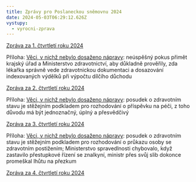 ```yaml
---
title: Zprávy pro Poslaneckou sněmovnu 2024
date: 2024-05-03T06:29:12.626Z
vystupy:
  - vyrocni-zprava
---
```

<p><a href="https://www.ochrance.cz/dokument/zpravy_pro_poslaneckou_snemovnu_2024/2024-i-q.pdf">Zpráva za 1. čtvrtletí roku 2024</a></p><p>Příloha:&nbsp;<a href="https://www.ochrance.cz/dokument/zpravy_pro_poslaneckou_snemovnu_2024/2024-i-q-sankce.pdf">Věci, v nichž nebylo dosaženo nápravy</a>:&nbsp;neúspěšný pokus přimět krajský úřad a&nbsp;Ministerstvo zdravotnictví, aby důkladně prověřily, zda lékařka správně vede zdravotnickou dokumentaci a dosazování indexovaných výdělků při&nbsp;výpočtu dílčího důchodu</p><p><a href="https://www.ochrance.cz/dokument/zpravy_pro_poslaneckou_snemovnu_2024/2024-ii-q.pdf">Zpráva za 2. čtvrtletí roku 2024</a></p><p>Příloha: <a href="https://www.ochrance.cz/dokument/zpravy_pro_poslaneckou_snemovnu_2024/2024-ii-q-sankce.pdf">Věci, v nichž nebylo dosaženo nápravy</a>:&nbsp;posudek o zdravotním stavu je stěžejním podkladem pro rozhodování o příspěvku na péči, z toho důvodu má být jednoznačný, úplný a přesvědčivý</p><p><a href="https://www.ochrance.cz/dokument/zpravy_pro_poslaneckou_snemovnu_2024/2024-iii-q.pdf">Zpráva za 3. čtvrtletí roku 2024</a></p><p>Příloha: <a href="https://www.ochrance.cz/dokument/zpravy_pro_poslaneckou_snemovnu_2024/2024-iii-q-sankce.pdf">Věci, v nichž nebylo dosaženo nápravy</a>:&nbsp;posudek o zdravotním stavu je stěžejním podkladem pro rozhodování o průkazu osoby se zdravotním postižením;&nbsp;Ministerstvo spravedlnosti chybovalo, když zastavilo přestupkové řízení se znalkyní, ministr přes svůj slib dokonce promeškal lhůtu na přezkum</p><p><a href="media/2024-iiv-q.pdf">Zpráva za 4. čtvrtletí roku 2024</a></p>
